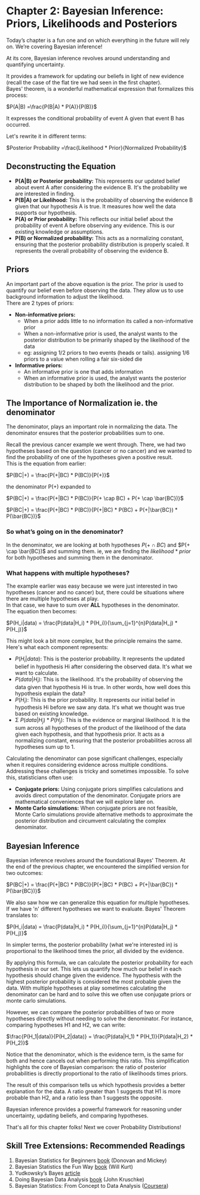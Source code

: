 # Chapter 2: Bayesian Inference: Priors, Likelihoods and Posteriors
Today’s chapter is a fun one and on which everything in the future will rely on. We’re covering Bayesian inference!

At its core, Bayesian inference revolves around understanding and quantifying uncertainty. 

It provides a framework for updating our beliefs in light of new evidence (recall the case of the flat tire we had seen in the first chapter).   
Bayes' theorem, is a wonderful mathematical expression that formalizes this process: 

$P(A|B) =\frac{P(B|A) * P(A)}{P(B)}$   

It expresses the conditional probability of event A given that event B has occurred. 

Let's rewrite it in different terms:  

$Posterior Probability =\frac{Likelihood * Prior}{Normalized Probability}$ 

## Deconstructing the Equation
* **P(A|B) or Posterior probability:** This represents our updated belief about event A after considering the evidence B. It's the probability we are interested in finding.
* **P(B|A) or Likelihood:** This is the probability of observing the evidence B given that our hypothesis A is true. It measures how well the data supports our hypothesis.
* **P(A) or Prior probability:** This reflects our initial belief about the probability of event A before observing any evidence. This is our existing knowledge or assumptions.
* **P(B) or Normalized probability:** This acts as a normalizing constant, ensuring that the posterior probability distribution is properly scaled. It represents the overall probability of observing the evidence B.

## Priors
An important part of the above equation is the prior. The prior is used to quantify our belief even before observing the data. They allow us to use background information to adjust the likelihood.  
There are 2 types of priors:
* **Non-informative priors:**
    * When a prior adds little to no information its called a non-informative prior
    * When a non-informative prior is used, the analyst wants to the posterior distribution to be primarily shaped by the likelihood of the data
    * eg: assigning 1/2 priors to two events (heads or tails). assigning 1/6 priors to a value when rolling a fair six-sided die 
* **Informative priors:**
    * An informative prior is one that adds information
    * When an informative prior is used, the analyst wants the posterior distribution to be shaped by both the likelihood and the prior.

## The Importance of Normalization ie. the denominator
The denominator, plays an important role in normalizing the data. The denominator ensures that the posterior probabilities sum to one. 

Recall the previous cancer example we went through. There, we had two hypotheses based on the question (cancer or no cancer) and we wanted to find the probability of one of the hypotheses given a positive result.  
This is the equation from earlier:  

$P(BC|+) = \frac{P(+|BC) * P(BC)}{P(+)}$

the denominator P(+) expanded to  

$P(BC|+) = \frac{P(+|BC) * P(BC)}{P(+ \cap BC) + P(+ \cap \bar{BC})}$  

$P(BC|+) = \frac{P(+|BC) * P(BC)}{P(+|BC) * P(BC) + P(+|\bar{BC}) * P(\bar{BC})}$

### So what’s going on in the denominator?
In the denominator, we are looking at both hypotheses $P(+ \cap BC)$ and  $P(+ \cap \bar{BC})$ and summing them. ie, we are finding the $likelihood*prior$ for both hypotheses and summing them in the denominator.

### What happens with multiple hypotheses?
The example earlier was easy because we were just interested in two hypotheses (cancer and no cancer) but, there could be situations where there are multiple hypotheses at play.   
In that case, we have to sum over **ALL** hypotheses in the denominator.   
The equation then becomes:  

$P(H_i|data) = \frac{P(data|H_i) * P(H_i)}{\sum_{j=1}^{n}P(data|H_j) * P(H_j)}$

This might look a bit more complex, but the principle remains the same. Here's what each component represents:
* $P(H_i|data)$: This is the posterior probability. It represents the updated belief in hypothesis Hi after considering the observed data. It's what we want to calculate.
* $P(data|H_i)$: This is the likelihood. It's the probability of observing the data given that hypothesis Hi is true. In other words, how well does this hypothesis explain the data?
* $P(H_i)$: This is the prior probability. It represents our initial belief in hypothesis Hi before we saw any data. It's what we thought was true based on existing knowledge.  
* Σ $P(data|H_j) * P(H_j)$: This is the evidence or marginal likelihood. It is the sum across all hypotheses of the product of the likelihood of the data given each hypothesis, and that hypothesis prior. It acts as a normalizing constant, ensuring that the posterior probabilities across all hypotheses sum up to 1.

Calculating the denominator can pose significant challenges, especially when it requires considering evidence across multiple conditions. Addressing these challenges is tricky and sometimes impossible. To solve this, statisticians often use:
* **Conjugate priors:** Using conjugate priors simplifies calculations and avoids direct computation of the denominator. Conjugate priors are mathematical conveniences that we will explore later on.
* **Monte Carlo simulations:** When conjugate priors are not feasible, Monte Carlo simulations provide alternative methods to approximate the posterior distribution and circumvent calculating the complex denominator.

## Bayesian Inference
Bayesian inference revolves around the foundational Bayes' Theorem. At the end of the previous chapter, we encountered the simplified version for two outcomes:

$P(BC|+) = \frac{P(+|BC) * P(BC)}{P(+|BC) * P(BC) + P(+|\bar{BC}) * P(\bar{BC})}$

We also saw how we can generalize this equation for multiple hypotheses. If we have 'n' different hypotheses we want to evaluate. Bayes' Theorem translates to:

$P(H_i|data) = \frac{P(data|H_i) * P(H_i)}{\sum_{j=1}^{n}P(data|H_j) * P(H_j)}$

In simpler terms, the posterior probability (what we're interested in) is proportional to the likelihood times the prior, all divided by the evidence.

By applying this formula, we can calculate the posterior probability for each hypothesis in our set. This lets us quantify how much our belief in each hypothesis should change given the evidence. The hypothesis with the highest posterior probability is considered the most probable given the data.
With multiple hypotheses at play sometimes calculating the denominator can be hard and to solve this we often use conjugate priors or monte carlo simulations.

However, we can compare the posterior probabilities of two or more hypotheses directly without needing to solve the denominator. For instance, comparing hypotheses H1 and H2, we can write:

$\frac{P(H_1|data)}{P(H_2|data)} = \frac{P(data|H_1) * P(H_1)}{P(data|H_2) * P(H_2)}$

Notice that the denominator, which is the evidence term, is the same for both and hence cancels out when performing this ratio. This simplification highlights the core of Bayesian comparison: the ratio of posterior probabilities is directly proportional to the ratio of likelihoods times priors.

The result of this comparison tells us which hypothesis provides a better explanation for the data. A ratio greater than 1 suggests that H1 is more probable than H2, and a ratio less than 1 suggests the opposite.

Bayesian inference provides a powerful framework for reasoning under uncertainty, updating beliefs, and comparing hypotheses.  

That's all for this chapter folks! Next we cover Probability Distributions!

## Skill Tree Extensions: Recommended Readings
1. Bayesian Statistics for Beginners [book](https://a.co/d/0mdF1pj) (Donovan and Mickey)
2. Bayesian Statistics the Fun Way [book](https://a.co/d/dLdYfSo) (Will Kurt)
3. Yudkowsky’s Bayes [article](https://www.yudkowsky.net/rational/bayes)
4. Doing Bayesian Data Analysis [book](https://a.co/d/7l2mfs1) (John Kruschke)
5. Bayesian Statistics: From Concept to Data Analysis ([Coursera](https://www.coursera.org/learn/bayesian-statistics/home/module/1))
